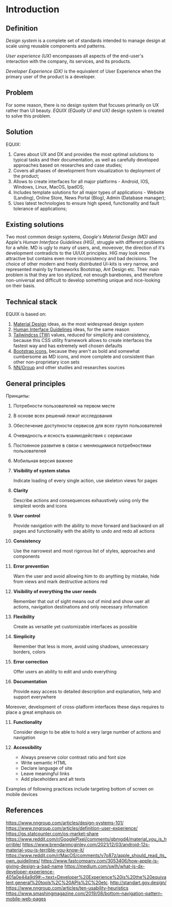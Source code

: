 # Introduction

## Definition

_Design system_ is a complete set of standards intended to manage design at scale using reusable components and patterns.

_User experience (UX)_ encompasses all aspects of the end-user's interaction with the company, its services, and its products.

_Developer Experience (DX)_ is the equivalent of User Experience when the primary user of the product is a developer.

## Problem

For some reason, there is no design system that focuses primarily on UX rather than UI beauty. _EQUIX (EQually UI and UX)_ design system is created to solve this problem.

## Solution

EQUIX:

1. Cares about UX and DX and provides the most optimal solutions to typical tasks and their documentation, as well as carefully developed approaches based on researches and case studies;
2. Сovers all phases of development from visualization to deployment of the product;
3. Allows to create interfaces for all major platforms - Android, IOS, Windows, Linux, MacOS, IpadOS;
4. Includes template solutions for all major types of applications - Website (Landing), Online Store, News Portal (Blog), Admin (Database manager);
5. Uses latest technologies to ensure high speed, functionality and fault tolerance of applications;

## Existing solutions

Two most common design systems, _Google's Material Design (MD)_ and Apple's _Human Interface Guidelines (HIG)_, struggle with different problems for a while. MD is ugly to many of users, and, moveover, the direction of it's development contradicts to the UI/UX principles. HIG may look more attractive but contains even more inconsistency and bad decisions. The choice of other modern and freely distributed UI-kits is very narrow, and represented mainly by frameworks Bootstrap, Ant Design etc. Their main problem is that they are too stylized, not enough barebones, and therefore non-universal and difficult to develop something unique and nice-looking on their basis.

## Technical stack

EQUIX is based on:

1. [Material Design](https://material.io/) ideas, as the most widespread design system
2. [Human Interface Guidelines](https://developer.apple.com/design/human-interface-guidelines) ideas, for the same reason
3. [Tailwindcss (TW)](https://tailwindcss.com) values, reduced for simplicity and consistency, because this CSS utility framework allows to create interfaces the fastest way and has extremely well chosen defaults
4. [Bootstrap icons](https://https://icons.getbootstrap.com/), because they aren't as bold and somewhat cumbersome as MD icons, and more complete and consistent than other non-proprietary icon sets
5. [NN/Group](https://nngroup.com) and other studies and researches sources

## General principles

Принципы:

1. Потребности пользователей на первом месте
2. В основе всех решений лежат исследования
3. Обеспечение доступности сервисов для всех групп пользователей
4. Очевидность и ясность взаимодействия с сервисами
5. Постоянное развитие в связи с меняющимися потребностями пользователей
6. Мобильная версия важнее

7. **Visibility of system status**

   Indicate loading of every single action, use skeleton views for pages

8. **Clarity**

   Describe actions and consequences exhaustively using only the simplest words and icons

9. **User control**

   Provide navigation with the ability to move forward and backward on all pages and functionality with the ability to undo and redo all actions

10. **Consistency**

    Use the narrowest and most rigorous list of styles, approaches and components

11. **Error prevention**

    Warn the user and avoid allowing him to do anything by mistake, hide from views and mark destructive actions red

12. **Visibility of everything the user needs**

    Remember that out of sight means out of mind and show user all actions, navigation destinations and only necessary information

13. **Flexibility**

    Create as versatile yet customizable interfaces as possible

14. **Simplicity**

    Remember that less is more, avoid using shadows, unnecessary borders, colors

15. **Error correction**

    Offer users an ability to edit and undo everything

16. **Documentation**

    Provide easy access to detailed description and explanation, help and support everywhere

Moreover, development of cross-platform interfaces these days requires to place a great emphasis on

11. **Functionality**

    Consider design to be able to hold a very large number of actions and navigation

12. **Accessibility**

    - Always preserve color contrast ratio and font size
    - Write semantic HTML
    - Declare language of site
    - Leave meaningful links
    - Add placeholders and alt texts

Examples of following practices include targeting bottom of screen on mobile devices

## References

https://www.nngroup.com/articles/design-systems-101/
https://www.nngroup.com/articles/definition-user-experience/
https://gs.statcounter.com/os-market-share
https://www.reddit.com/r/GooglePixel/comments/qbmgd4/material_you_is_horrible/
https://www.brendanmcginley.com/2021/12/03/android-12s-material-you-is-terrible-you-know-it/
https://www.reddit.com/r/MacOS/comments/v7o87z/apple_should_read_its_own_guidelines/
https://www.fastcompany.com/3053406/how-apple-is-giving-design-a-bad-name
https://medium.com/swlh/what-is-dx-developer-experience-401a0e44a9d9#:~:text=Developer%20Experience%20is%20the%20equivalent,general%20tools%2C%20APIs%2C%20etc.
http://standart.gov.design/
https://www.nngroup.com/articles/ten-usability-heuristics
https://www.smashingmagazine.com/2019/08/bottom-navigation-pattern-mobile-web-pages
